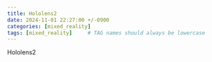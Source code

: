 ```yaml
---
title: Hololens2
date: 2024-11-01 22:27:00 +/-0900
categories: [mixed_reality]
tags: [mixed_reality]     # TAG names should always be lowercase
---
```



Hololens2
